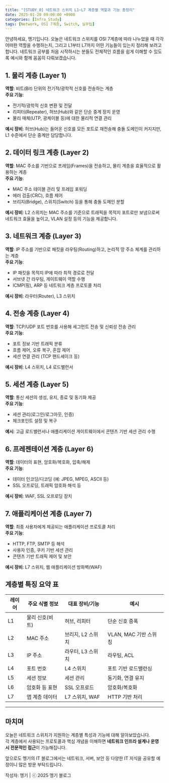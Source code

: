 ```yaml
---
title: "[STUDY_0] 네트워크 스위치 L1~L7 계층별 역할과 기능 총정리"
date: 2025-01-20 09:00:00 +0900
categories: [Infra_Study]
tags: [Network, OSI 7계층, Switch, 실무팁]
---
```


안녕하세요, 멩기입니다. 오늘은 네트워크 스위치를 OSI 7계층에 따라 나누었을 때 각각 어떠한 역할을 수행하는지, 그리고 L1부터 L7까지 어떤 기능들이 있는지 정리해 보려고 합니다. 네트워크 공부를 처음 시작하시는 분들도 전체적인 흐름을 쉽게 이해할 수 있도록 예시와 함께 꼼꼼히 다뤄보겠습니다.

## 1. 물리 계층 (Layer 1)

**역할**: 비트(Bit) 단위의 전기적/광학적 신호를 전송하는 계층  
**주요 기능**:
- 전기적/광학적 신호 변환 및 전달
- 리피터(Repeater), 허브(Hub)와 같은 단순 중계 장치 운영
- 물리 매체(UTP, 광케이블 등)에 대한 물리적 연결 관리

**예시 장비**: 허브(Hub)는 들어온 신호를 모든 포트로 재전송해 충돌 도메인이 커지지만, L1 수준에서 단순 중계만 담당합니다.

## 2. 데이터 링크 계층 (Layer 2)

**역할**: MAC 주소를 기반으로 프레임(Frames)을 전송하고, 물리 계층을 효율적으로 활용하는 계층  
**주요 기능**:
- MAC 주소 테이블 관리 및 프레임 포워딩
- 에러 검출(CRC), 흐름 제어
- 브리지(Bridge), 스위치(Switch) 등을 통해 충돌 도메인 분할

**예시 장비**: L2 스위치는 MAC 주소를 기준으로 트래픽을 목적지 포트로만 보냄으로써 네트워크 효율을 높이고, VLAN 설정 등의 기능을 제공합니다.

## 3. 네트워크 계층 (Layer 3)

**역할**: IP 주소를 기반으로 패킷을 라우팅(Routing)하고, 논리적 망 주소 체계를 관리하는 계층  
**주요 기능**:
- IP 패킷을 목적지 IP에 따라 최적 경로로 전달
- 서브넷 간 라우팅, 게이트웨이 역할 수행
- ICMP(핑), ARP 등 네트워크 계층 프로토콜 처리

**예시 장비**: 라우터(Router), L3 스위치

## 4. 전송 계층 (Layer 4)

**역할**: TCP/UDP 포트 번호를 사용해 세그먼트 전송 및 신뢰성 전송 관리  
**주요 기능**:
- 포트 정보 기반 트래픽 분류
- 흐름 제어, 오류 복구, 혼잡 제어
- 세션 연결 관리 (TCP 핸드셰이크 등)

**예시 장비**: L4 스위치, L4 로드밸런서

## 5. 세션 계층 (Layer 5)

**역할**: 통신 세션의 생성, 유지, 종료 및 동기화 제공  
**주요 기능**:
- 세션 관리(로그인/로그아웃, 인증)
- 체크포인트 설정 및 복구

**예시**: 고급 로드밸런서나 애플리케이션 게이트웨이에서 콘텐츠 기반 세션 관리 수행

## 6. 프레젠테이션 계층 (Layer 6)

**역할**: 데이터의 표현, 암호화/복호화, 압축/해제  
**주요 기능**:
- 데이터 인코딩/디코딩 (예: JPEG, MPEG, ASCII 등)
- SSL 오프로딩, 트래픽 암호화 해석 등

**예시 장비**: WAF, SSL 오프로딩 장치

## 7. 애플리케이션 계층 (Layer 7)

**역할**: 최종 사용자에게 제공되는 애플리케이션 프로토콜 처리  
**주요 기능**:
- HTTP, FTP, SMTP 등 해석
- 사용자 인증, 쿠키 기반 세션 관리
- 콘텐츠 기반 트래픽 제어 및 보안

**예시 장비**: L7 스위치, 웹 애플리케이션 방화벽(WAF)

## 계층별 특징 요약 표

| 레이어 | 주요 식별 정보 | 대표 장비/기능 | 예시 |
|--------|----------------|----------------|------|
| L1 | 물리 신호(비트) | 허브, 리피터 | 단순 신호 증폭 |
| L2 | MAC 주소 | 브리지, L2 스위치 | VLAN, MAC 기반 스위칭 |
| L3 | IP 주소 | 라우터, L3 스위치 | 라우팅, ACL |
| L4 | 포트 번호 | L4 스위치 | 포트 기반 로드밸런싱 |
| L5 | 세션 정보 | 세션 관리 | 동기화, 연결 유지 |
| L6 | 암호화 등 표현 | SSL 오프로드 | 암호화/복호화 |
| L7 | 앱 계층 데이터 | L7 스위치, WAF | HTTP 기반 처리 |

---

## 마치며

오늘은 네트워크 스위치가 지원하는 계층별 특성과 기능에 대해 알아보았습니다.  
각 계층에서 사용되는 프로토콜과 핵심 개념을 이해하면 **네트워크 인프라 설계나 운영 시 전문적인 접근**이 가능해집니다.

앞으로도 멩기의 IT 블로그에서는 네트워크, 서버, 보안 등 다양한 IT 지식을 공유할 예정이니 많은 방문 부탁드립니다.

작성자: 멩기 | ⓒ 2025 멩기 블로그
